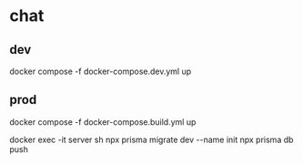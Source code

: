 # chat

## dev
docker compose -f docker-compose.dev.yml up

## prod
docker compose -f docker-compose.build.yml up

docker exec -it server sh
npx prisma migrate dev --name init
npx prisma db push